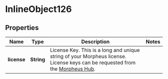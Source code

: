

# InlineObject126

## Properties

Name | Type | Description | Notes
------------ | ------------- | ------------- | -------------
**license** | **String** | License Key. This is a long and unique string of your Morpheus license. License keys can be requested from the [Morpheus Hub](https://morpheushub.com). | 




